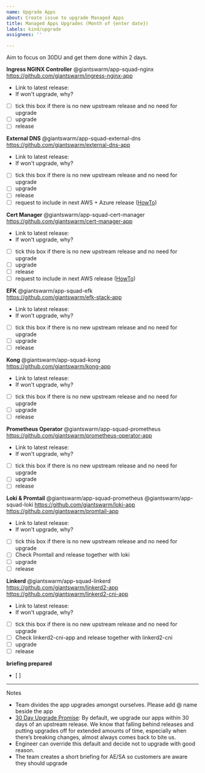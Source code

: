 ```yaml
---
name: Upgrade Apps
about: Create issue to upgrade Managed Apps
title: Managed Apps Upgrades (Month of {enter date})
labels: kind/upgrade
assignees: ''

---
```


Aim to focus on 30DU and get them done within 2 days.

**Ingress NGINX Controller** @giantswarm/app-squad-nginx
https://github.com/giantswarm/ingress-nginx-app

* Link to latest release: 
* If won't upgrade, why?

- [ ] tick this box if there is no new upstream release and no need for upgrade
- [ ] upgrade
- [ ] release

**External DNS** @giantswarm/app-squad-external-dns  
https://github.com/giantswarm/external-dns-app

* Link to latest release: 
* If won't upgrade, why?

- [ ] tick this box if there is no new upstream release and no need for upgrade
- [ ] upgrade
- [ ] release
- [ ] request to include in next AWS + Azure release ([HowTo](https://intranet.giantswarm.io/docs/product/releases/requesting-changes-in-next-platform-release/))

**Cert Manager** @giantswarm/app-squad-cert-manager  
https://github.com/giantswarm/cert-manager-app

* Link to latest release: 
* If won't upgrade, why?

- [ ] tick this box if there is no new upstream release and no need for upgrade
- [ ] upgrade
- [ ] release
- [ ] request to include in next AWS release ([HowTo](https://intranet.giantswarm.io/docs/product/releases/requesting-changes-in-next-platform-release/))

**EFK** @giantswarm/app-squad-efk  
https://github.com/giantswarm/efk-stack-app

* Link to latest release: 
* If won't upgrade, why?

- [ ] tick this box if there is no new upstream release and no need for upgrade
- [ ] upgrade
- [ ] release

**Kong** @giantswarm/app-squad-kong  
https://github.com/giantswarm/kong-app

* Link to latest release: 
* If won't upgrade, why?

- [ ] tick this box if there is no new upstream release and no need for upgrade
- [ ] upgrade
- [ ] release

**Prometheus Operator** @giantswarm/app-squad-prometheus  
https://github.com/giantswarm/prometheus-operator-app

* Link to latest release: 
* If won't upgrade, why?

- [ ] tick this box if there is no new upstream release and no need for upgrade
- [ ] upgrade
- [ ] release

**Loki & Promtail** @giantswarm/app-squad-prometheus  @giantswarm/app-squad-loki
https://github.com/giantswarm/loki-app https://github.com/giantswarm/promtail-app 

* Link to latest release: 
* If won't upgrade, why?

- [ ] tick this box if there is no new upstream release and no need for upgrade
- [ ] Check Promtail and release together with loki
- [ ] upgrade
- [ ] release

**Linkerd** @giantswarm/app-squad-linkerd
https://github.com/giantswarm/linkerd2-app https://github.com/giantswarm/linkerd2-cni-app

* Link to latest release: 
* If won't upgrade, why?

- [ ] tick this box if there is no new upstream release and no need for upgrade
- [ ] Check linkerd2-cni-app and release together with linkerd2-cni
- [ ] upgrade
- [ ] release

**briefing prepared**
- [ ] 
---

Notes
* Team divides the app upgrades amongst ourselves. Please add @ name beside the app
* [30 Day Upgrade Promise](https://intranet.giantswarm.io/docs/product/pdr/003_30-day-upgrade-promise/): By default, we upgrade our apps within 30 days of an upstream release. We know that falling behind releases and putting upgrades off for extended amounts of time, especially when there’s breaking changes, almost always comes back to bite us.
* Engineer can override this default and decide not to upgrade with good reason.
* The team creates a short briefing for AE/SA so customers are aware they should upgrade
